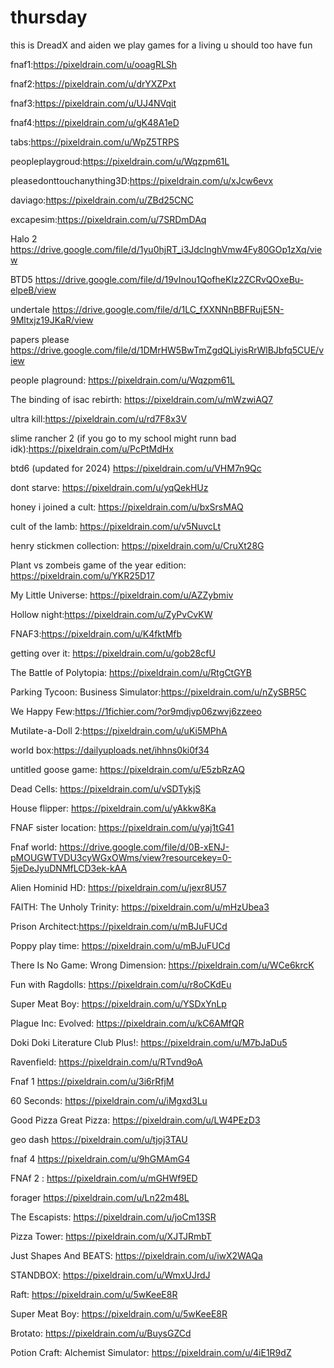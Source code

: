 # thursday
this is DreadX and aiden
we play games for a living u should too 
have fun

fnaf1:https://pixeldrain.com/u/ooagRLSh

fnaf2:https://pixeldrain.com/u/drYXZPxt

fnaf3:https://pixeldrain.com/u/UJ4NVqit

fnaf4:https://pixeldrain.com/u/gK48A1eD

tabs:https://pixeldrain.com/u/WpZ5TRPS

peopleplaygroud:https://pixeldrain.com/u/Wqzpm61L

pleasedonttouchanything3D:https://pixeldrain.com/u/xJcw6evx

daviago:https://pixeldrain.com/u/ZBd25CNC

excapesim:https://pixeldrain.com/u/7SRDmDAq

Halo 2 https://drive.google.com/file/d/1yu0hjRT_i3JdclnghVmw4Fy80GOp1zXq/view

BTD5 https://drive.google.com/file/d/19vInou1QofheKIz2ZCRvQOxeBu-elpeB/view

undertale https://drive.google.com/file/d/1LC_fXXNNnBBFRujE5N-9Mltxjz19JKaR/view

papers please https://drive.google.com/file/d/1DMrHW5BwTmZgdQLiyisRrWlBJbfq5CUE/view

people plaground: https://pixeldrain.com/u/Wqzpm61L

The binding of isac rebirth: https://pixeldrain.com/u/mWzwiAQ7

ultra kill:https://pixeldrain.com/u/rd7F8x3V

slime rancher 2 (if you go to my school might runn bad idk):https://pixeldrain.com/u/PcPtMdHx

btd6 (updated for 2024) https://pixeldrain.com/u/VHM7n9Qc

dont starve: https://pixeldrain.com/u/yqQekHUz

honey i joined a cult: https://pixeldrain.com/u/bxSrsMAQ

cult of the lamb: https://pixeldrain.com/u/v5NuvcLt

henry stickmen collection: https://pixeldrain.com/u/CruXt28G

Plant vs zombeis game of the year edition: https://pixeldrain.com/u/YKR25D17

My Little Universe: https://pixeldrain.com/u/AZZybmiv

Hollow night:https://pixeldrain.com/u/ZyPvCvKW

FNAF3:https://pixeldrain.com/u/K4fktMfb

getting over it: https://pixeldrain.com/u/gob28cfU

The Battle of Polytopia: https://pixeldrain.com/u/RtgCtGYB 

Parking Tycoon: Business Simulator:https://pixeldrain.com/u/nZySBR5C

We Happy Few:https://1fichier.com/?or9mdjvp06zwvj6zzeeo

Mutilate-a-Doll 2:https://pixeldrain.com/u/uKi5MPhA

world box:https://dailyuploads.net/ihhns0ki0f34

untitled goose game: https://pixeldrain.com/u/E5zbRzAQ

Dead Cells: https://pixeldrain.com/u/vSDTykjS

House flipper: https://pixeldrain.com/u/yAkkw8Ka

FNAF sister location: https://pixeldrain.com/u/yaj1tG41

Fnaf world: https://drive.google.com/file/d/0B-xENJ-pMOUGWTVDU3cyWGxOWms/view?resourcekey=0-5jeDeJyuDNMfLCD3ek-kAA

Alien Hominid HD: https://pixeldrain.com/u/jexr8U57

FAITH: The Unholy Trinity: https://pixeldrain.com/u/mHzUbea3

Prison Architect:https://pixeldrain.com/u/mBJuFUCd

Poppy play time: https://pixeldrain.com/u/mBJuFUCd

There Is No Game: Wrong Dimension: https://pixeldrain.com/u/WCe6krcK

Fun with Ragdolls: https://pixeldrain.com/u/r8oCKdEu

Super Meat Boy: https://pixeldrain.com/u/YSDxYnLp

Plague Inc: Evolved: https://pixeldrain.com/u/kC6AMfQR

Doki Doki Literature Club Plus!: https://pixeldrain.com/u/M7bJaDu5

Ravenfield: https://pixeldrain.com/u/RTvnd9oA

Fnaf 1 https://pixeldrain.com/u/3i6rRfjM

60 Seconds: https://pixeldrain.com/u/iMgxd3Lu

Good Pizza Great Pizza: https://pixeldrain.com/u/LW4PEzD3

geo dash https://pixeldrain.com/u/tjoj3TAU

fnaf 4 https://pixeldrain.com/u/9hGMAmG4

FNAf 2 : https://pixeldrain.com/u/mGHWf9ED

forager https://pixeldrain.com/u/Ln22m48L

The Escapists: https://pixeldrain.com/u/joCm13SR

Pizza Tower: https://pixeldrain.com/u/XJTJRmbT

Just Shapes And BEATS: https://pixeldrain.com/u/iwX2WAQa

STANDBOX: https://pixeldrain.com/u/WmxUJrdJ

Raft: https://pixeldrain.com/u/5wKeeE8R

Super Meat Boy: https://pixeldrain.com/u/5wKeeE8R

Brotato: https://pixeldrain.com/u/BuysGZCd

Potion Craft: Alchemist Simulator: https://pixeldrain.com/u/4iE1R9dZ












